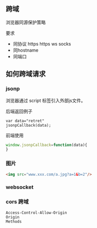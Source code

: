 ## 跨域

浏览器同源保护策略

要求

* 同协议  https https ws socks
* 同hostname
* 同端口

## 如何跨域请求

### jsonp

浏览器通过 script 标签引入外部js文件。

后端返回例子
```
var data="retret"
jsonpCallback(data);
```

前端使用

```js
window.jsonpCallback=function(data){
}
```

### 图片

```html
<img src="www.xxx.com/a.jpg?a=1&b=2"/>
```

### websocket

### cors 跨域

```
Access-Control-Allow-Origin 
Origin
Methods
```

